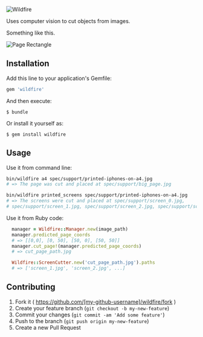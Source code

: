 ![Wildfire](https://cloud.githubusercontent.com/assets/1877286/4690706/84d6eb94-56f6-11e4-96c2-66d0a022431a.png)

Uses computer vision to cut objects from images.

Something like this.

![Page Rectangle](https://cloud.githubusercontent.com/assets/1877286/4446183/244f081a-4800-11e4-8b71-b7abe348e2c1.png)

## Installation

Add this line to your application's Gemfile:

```ruby
gem 'wildfire'
```

And then execute:

    $ bundle

Or install it yourself as:

    $ gem install wildfire

## Usage

Use it from command line:
```sh
bin/wildfire a4 spec/support/printed-iphones-on-a4.jpg
# => The page was cut and placed at spec/support/big_page.jpg

bin/wildfire printed_screens spec/support/printed-iphones-on-a4.jpg
# => The screens were cut and placed at spec/support/screen_0.jpg,
# spec/support/screen_1.jpg, spec/support/screen_2.jpg, spec/support/screen_3.jpg
```

Use it from Ruby code:
```ruby
  manager = Wildfire::Manager.new(image_path)
  manager.predicted_page_coords
  # => [[0,0], [0, 50], [50, 0], [50, 50]]
  manager.cut_page!(manager.predicted_page_coords)
  # => cut_page_path.jpg

  Wildfire::ScreenCutter.new('cut_page_path.jpg').paths
  # => ['screen_1.jpg', 'screen_2.jpg', ...]
```

## Contributing

1. Fork it ( https://github.com/[my-github-username]/wildfire/fork )
2. Create your feature branch (`git checkout -b my-new-feature`)
3. Commit your changes (`git commit -am 'Add some feature'`)
4. Push to the branch (`git push origin my-new-feature`)
5. Create a new Pull Request
